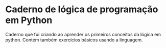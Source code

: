 # Caderno de lógica de programação em Python
Caderno que fui criando ao aprender os primeiros conceitos da lógica em python. Contém também exercícios básicos usando a linguagem. 

